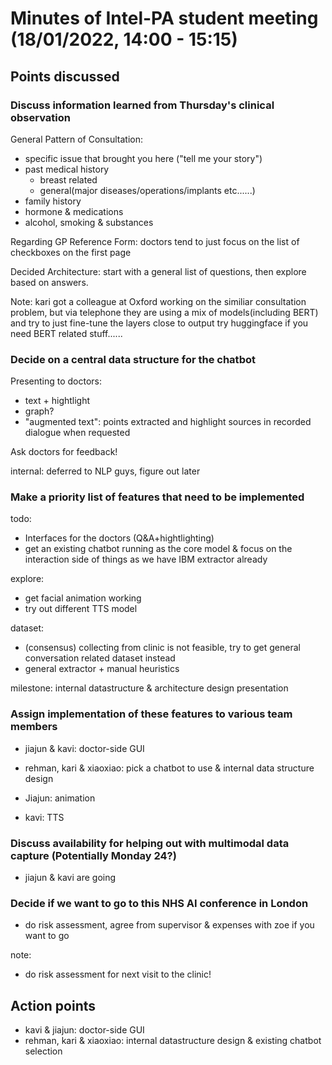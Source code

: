 # Minutes of Intel-PA student meeting (18/01/2022, 14:00 - 15:15)

## Points discussed

### Discuss information learned from Thursday's clinical observation

General Pattern of Consultation:
* specific issue that brought you here ("tell me your story")
* past medical history
    * breast related
    * general(major diseases/operations/implants etc......)
* family history
* hormone & medications
* alcohol, smoking & substances

Regarding GP Reference Form: doctors tend to just focus on the list of checkboxes on the first page

Decided Architecture: start with a general list of questions, then explore based on answers.

Note: kari got a colleague at Oxford working on the similiar consultation problem, but via telephone
they are using a mix of models(including BERT) and try to just fine-tune the layers close to output 
try huggingface if you need BERT related stuff......

### Decide on a central data structure for the chatbot

Presenting to doctors:
* text + hightlight
* graph?
* "augmented text": points extracted and highlight sources in recorded dialogue when requested

Ask doctors for feedback!

internal: deferred to NLP guys, figure out later


### Make a priority list of features that need to be implemented

todo:
* Interfaces for the doctors (Q&A+hightlighting)
* get an existing chatbot running as the core model & focus on the interaction side of things as we have IBM extractor already

explore:
* get facial animation working
* try out different TTS model

dataset: 
* (consensus) collecting from clinic is not feasible, try to get general conversation related dataset instead
* general extractor + manual heuristics

milestone: internal datastructure & architecture design presentation

### Assign implementation of these features to various team members

* jiajun & kavi: doctor-side GUI
* rehman, kari & xiaoxiao: pick a chatbot to use & internal data structure design

* Jiajun: animation
* kavi: TTS

### Discuss availability for helping out with multimodal data capture (Potentially Monday 24?)
* jiajun & kavi are going

### Decide if we want to go to this NHS AI conference in London
* do risk assessment, agree from supervisor & expenses with zoe if you want to go

note:
* do risk assessment for next visit to the clinic!

## Action points

* kavi & jiajun: doctor-side GUI
* rehman, kari & xiaoxiao: internal datastructure design & existing chatbot selection